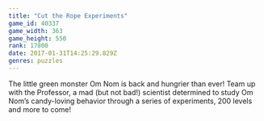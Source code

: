 ```yaml
---
title: "Cut the Rope Experiments"
game_id: 40337
game_width: 363
game_height: 550
rank: 17800
date: 2017-01-31T14:25:29.829Z
genres: puzzles
---
```

The little green monster Om Nom is back and hungrier than ever! Team up with the Professor, a mad (but not bad!) scientist determined to study Om Nom’s candy-loving behavior through a series of experiments, 200 levels and more to come!